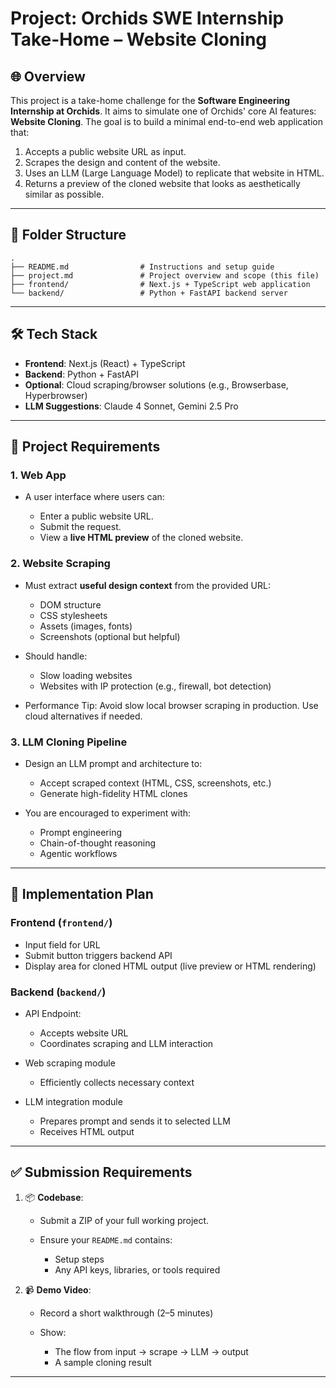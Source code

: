 
# Project: Orchids SWE Internship Take-Home – Website Cloning

## 🌐 Overview

This project is a take-home challenge for the **Software Engineering Internship at Orchids**. It aims to simulate one of Orchids' core AI features: **Website Cloning**. The goal is to build a minimal end-to-end web application that:

1. Accepts a public website URL as input.
2. Scrapes the design and content of the website.
3. Uses an LLM (Large Language Model) to replicate that website in HTML.
4. Returns a preview of the cloned website that looks as aesthetically similar as possible.

---

## 📁 Folder Structure

```
.
├── README.md                # Instructions and setup guide
├── project.md               # Project overview and scope (this file)
├── frontend/                # Next.js + TypeScript web application
└── backend/                 # Python + FastAPI backend server
```

---

## 🛠 Tech Stack

* **Frontend**: Next.js (React) + TypeScript
* **Backend**: Python + FastAPI
* **Optional**: Cloud scraping/browser solutions (e.g., Browserbase, Hyperbrowser)
* **LLM Suggestions**: Claude 4 Sonnet, Gemini 2.5 Pro

---

## 📌 Project Requirements

### 1. Web App

* A user interface where users can:

  * Enter a public website URL.
  * Submit the request.
  * View a **live HTML preview** of the cloned website.

### 2. Website Scraping

* Must extract **useful design context** from the provided URL:

  * DOM structure
  * CSS stylesheets
  * Assets (images, fonts)
  * Screenshots (optional but helpful)
* Should handle:

  * Slow loading websites
  * Websites with IP protection (e.g., firewall, bot detection)
* Performance Tip: Avoid slow local browser scraping in production. Use cloud alternatives if needed.

### 3. LLM Cloning Pipeline

* Design an LLM prompt and architecture to:

  * Accept scraped context (HTML, CSS, screenshots, etc.)
  * Generate high-fidelity HTML clones
* You are encouraged to experiment with:

  * Prompt engineering
  * Chain-of-thought reasoning
  * Agentic workflows

---

## 🔧 Implementation Plan

### Frontend (`frontend/`)

* Input field for URL
* Submit button triggers backend API
* Display area for cloned HTML output (live preview or HTML rendering)

### Backend (`backend/`)

* API Endpoint:

  * Accepts website URL
  * Coordinates scraping and LLM interaction
* Web scraping module

  * Efficiently collects necessary context
* LLM integration module

  * Prepares prompt and sends it to selected LLM
  * Receives HTML output

---

## ✅ Submission Requirements

1. 📦 **Codebase**:

   * Submit a ZIP of your full working project.
   * Ensure your `README.md` contains:

     * Setup steps
     * Any API keys, libraries, or tools required

2. 📹 **Demo Video**:

   * Record a short walkthrough (2–5 minutes)
   * Show:

     * The flow from input → scrape → LLM → output
     * A sample cloning result

---

